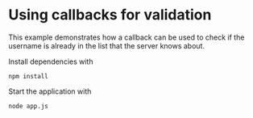 # Using callbacks for validation

This example demonstrates how a callback can be used to check if the username is already in the list that the server knows about. 

Install dependencies with 

    npm install

Start the application with 

    node app.js


